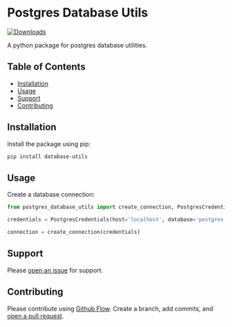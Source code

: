 # Postgres Database Utils

[![Downloads](https://static.pepy.tech/personalized-badge/postgres-database-utils?period=total&units=none&left_color=grey&right_color=blue&left_text=Downloads)](https://pepy.tech/project/postgres-database-utils)

A python package for postgres database utilities.

## Table of Contents

- [Installation](#installation)
- [Usage](#usage)
- [Support](#support)
- [Contributing](#contributing)

## Installation

Install the package using pip:

```sh
pip install database-utils
```

## Usage

Create a database connection:
```python
from postgres_database_utils import create_connection, PostgresCredentials

credentials = PostgresCredentials(host='localhost', database='postgres', user='postgres', password='postgres', port=5432)

connection = create_connection(credentials)
```

## Support

Please [open an issue](https://github.com/apinanyogaratnam/postgres-database-utils/issues/new) for support.

## Contributing

Please contribute using [Github Flow](https://guides.github.com/introduction/flow/). Create a branch, add commits, and [open a pull request](https://github.com/apinanyogaratnam/postgres-database-utils/compare/).

<!-- TODO: remove parameters from create_connection except postgres credentials on next version update -->
